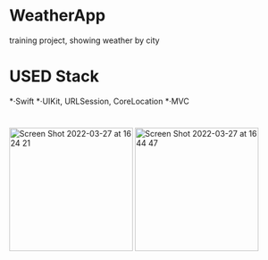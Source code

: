 # WeatherApp
training project, showing weather by city

# **USED Stack**
*·Swift
*·UIKit, URLSession, CoreLocation
*·MVC

#
<img width="221" alt="Screen Shot 2022-03-27 at 16 24 21" src="https://user-images.githubusercontent.com/96972423/160280191-bb991f8a-6c6c-439b-a05a-640fe99ea389.png">

<img width="221" alt="Screen Shot 2022-03-27 at 16 44 47" src="https://user-images.githubusercontent.com/96972423/160280194-cd8acb0b-4a64-4fb3-8385-51456fcf8160.png">
